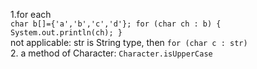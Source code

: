 1.for each</br>
`char b[]={'a','b','c','d'};
for (char ch : b) {
System.out.println(ch);
}`</br>
not applicable: str is String type, then `for (char c : str)`</br>
2. a method of Character: `Character.isUpperCase`
